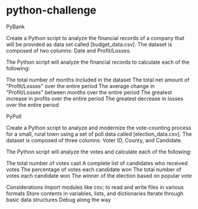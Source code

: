 # python-challenge

PyBank 

Create a Python script to analyze the financial records of a company that will be provided as data set called [budget_data.csv]. The dataset is composed of two columns: Date and Profit/Losses.

The Python script will analyze the financial records to calculate each of the following:

The total number of months included in the dataset
The total net amount of "Profit/Losses" over the entire period
The average change in "Profit/Losses" between months over the entire period
The greatest increase in profits over the entire period
The greatest decrease in losses over the entire period



PyPoll

Create a Python script to analyze and modernize the vote-counting process for a small, rural town using a set of poll data called [election_data.csv]. The dataset is composed of three columns: Voter ID, County, and Candidate.

The Python script will analyze the votes and calculate each of the following:

The total number of votes cast
A complete list of candidates who received votes
The percentage of votes each candidate won
The total number of votes each candidate won
The winner of the election based on popular vote


Considerations
Import modules like csv; to read and write files in various formats
Store contents in variables, lists, and dictionaries
Iterate through basic data structures
Debug along the way
